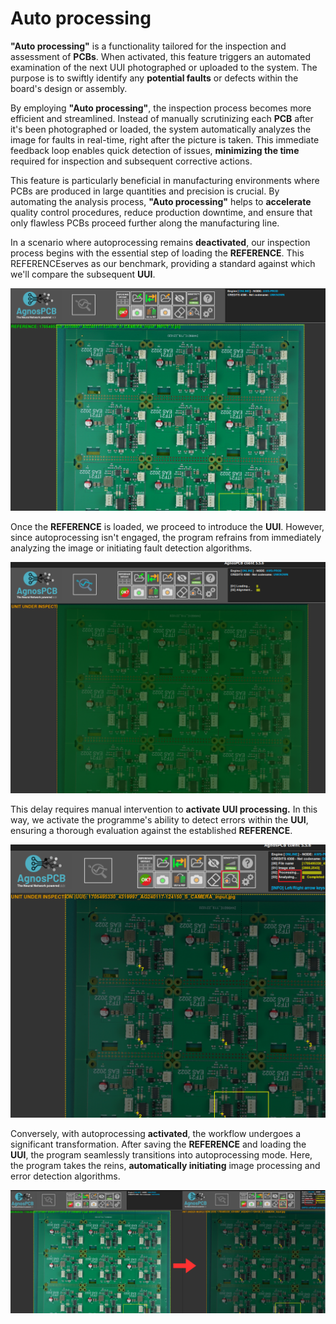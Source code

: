 # Auto processing

**"Auto processing"** is a functionality tailored for the inspection and assessment of **PCBs**. When activated, this feature triggers an automated examination of the next UUI photographed or uploaded to the system. The purpose is to swiftly identify any **potential faults** or defects within the board's design or assembly.

By employing **"Auto processing"**, the inspection process becomes more efficient and streamlined. Instead of manually scrutinizing each **PCB** after it's been photographed or loaded, the system automatically analyzes the image for faults in real-time, right after the picture is taken. This immediate feedback loop enables quick detection of issues, **minimizing the time** required for inspection and subsequent corrective actions.

This feature is particularly beneficial in manufacturing environments where PCBs are produced in large quantities and precision is crucial. By automating the analysis process, **"Auto processing"** helps to **accelerate** quality control procedures, reduce production downtime, and ensure that only flawless PCBs proceed further along the manufacturing line.

In a scenario where autoprocessing remains **deactivated**, our inspection process begins with the essential step of loading the **REFERENCE**. This REFERENCEserves as our benchmark, providing a standard against which we'll compare the subsequent **UUI**. 

![alt text](assets/autoprocess-ref.png)

Once the **REFERENCE** is loaded, we proceed to introduce the **UUI**. However, since autoprocessing isn't engaged, the program refrains from immediately analyzing the image or initiating fault detection algorithms. 

![alt text](assets/autprocessing.UUI.png)

This delay requires manual intervention to **activate UUI processing.** In this way, we activate the programme's ability to detect errors within the **UUI**, ensuring a thorough evaluation against the established **REFERENCE**.

![alt text](assets/Autoprocess-faults.png)

Conversely, with autoprocessing **activated**, the workflow undergoes a significant transformation. After saving the **REFERENCE** and loading the **UUI**, the program seamlessly transitions into autoprocessing mode. Here, the program takes the reins, **automatically initiating** image processing and error detection algorithms. 

![alt text](assets/autoprocess-auto.png)


